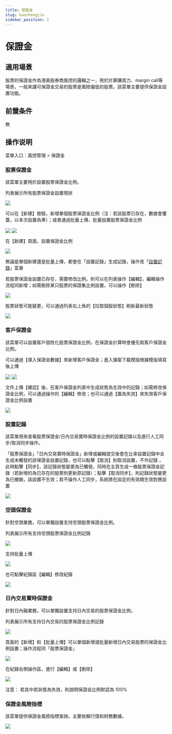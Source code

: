 ```yaml
---
title: 保證金
slug: baozhengjin
sidebar_position: 2
---
```



# 保證金

## 適用場景

股票的保證金作為港美股券商風控的邏輯之一，用於計算購買力、margin call等場景，一般來講可保證金交易的股票是風險偏低的股票。該菜單主要提供保證金設置功能。

## 前置条件

無

## 操作说明

菜單入口：風控管理 &gt; 保證金

### 股票保證金

該菜單主要用於設置股票保證金比例。

列表展示所有股票保證金設置現狀

<img src="/assets/BmPwbdPSvoIo7OxYxKXcOzN1nyg.png" src-width="3200" src-height="1038" align="center"/>

可以在【新建】按鈕，新增單個股票保證金比例（注：若該股票已存在，數據會覆蓋，以本次設置為準）；或者通過批量上傳，批量設置股票保證金比例

<img src="/assets/KDiBbGyo3oJi1ox6suTcIGQ0nCd.png" src-width="3188" src-height="610" align="center"/>

<img src="/assets/ZLXAbDYrBoBfBNxWAiNcnu6pnGd.png" src-width="3168" src-height="1154" align="center"/>

在【新建】頁面，設置保證金比例

<img src="/assets/JL68bfzKBoHEODxmkX9crt0ynGe.png" src-width="2002" src-height="1164" align="center"/>

無論是單個新建還是批量上傳，都會在「設置記錄」生成記錄，操作見「[設置記錄](https://longbridge.feishu.cn/docx/JZVgdywNVopSYpxqgnicqTibnpe#YXSWdDJT3omxa0xQ1C7cXcKhnsB)」菜單

若股票保證金設置已存在，需要修改比例，則可以在列表操作【編輯】，編輯操作流程同新增；如需刪除某只股票的保證集比例設置，可以操作【刪除】

<img src="/assets/JBCtb5Viio6bJQxFCTIcEc2DnXf.png" src-width="3058" src-height="428" align="center"/>

股票狀態可能變更，可以通過列表右上角的【拉取個股狀態】刷新最新狀態

<img src="/assets/O260b4U1ko3qIDxExB7c2ddNnO5.png" src-width="3182" src-height="492" align="center"/>

### 客戶保證金

該菜單可以設置客戶個性化股票保證金比例，在保證金計算時會優先取客戶保證金比例。

可以通過【導入保證金數據】來新增客戶保證金；進入彈窗下載模版根據模版填寫後上傳

<img src="/assets/FCVHbDChgo8k2xx4RBeckohXntf.png" src-width="3172" src-height="618" align="center"/>

<img src="/assets/SrnTb6UHLod49HxiyypcGCa9nIh.png" src-width="3168" src-height="1116" align="center"/>

文件上傳【確認】後，在客戶保證金列表中生成狀態為生效中的記錄；如需修改保證金比例，可以通過操作的【編輯】修改；也可以通過【置為失效】來失效客戶保證金比例設置

<img src="/assets/OlzWbhy58ox5GVxPoBbcd874nPg.png" src-width="3361" src-height="705" align="center"/>

### 設置記錄

該菜單用來查看股票保證金/日內交易實時保證金比例的設置記錄以及進行人工同步/取消同步操作。

「股票保證金」「日內交易實時保證金」新增或編輯提交後會在比率設置記錄中会生成未觸發的該保證金設置記錄，也可以點擊【取消】則取消設置，不作記錄 ，此時點擊【同步】，該記錄狀態變更為已觸發，同時在主頁生成一條股票保證金記錄（若新增的為已存在的股票則更新原記錄）；點擊【取消同步】，則記錄狀態變更為已撤銷，該設置不生效；若不操作人工同步，系統將在設定的有效期生效對應設置

<img src="/assets/DC1QbMBc2olqQZxs9k0cGfZrnog.png" src-width="3252" src-height="654" align="center"/>

### 空頭保證金

針對空頭業務，可以單獨設置支持空頭股票保證金比例。

列表展示所有支持空頭股票保證金比例記錄

<img src="/assets/JTbxbQ2TooVjGxxZUmmcobjwndg.png" src-width="3366" src-height="750" align="center"/>

支持批量上傳

<img src="/assets/FzzgbIFejoRnbHxwwpUcZZsOnkd.png" src-width="3356" src-height="1074" align="center"/>

也可點擊紀錄區【編輯】修改紀錄

<img src="/assets/QIOUb2ZgSozg3LxICnyczOqAnnI.png" src-width="3390" src-height="1378" align="center"/>

### 日內交易實時保證金

針對日內融業務，可以單獨設置支持日內交易的股票保證金比例。

列表展示所有支持日內交易的股票保證金比例記錄

<img src="/assets/SZThbQzb9o7dFQxKvVIcTBLlnDh.png" src-width="3240" src-height="698" align="center"/>

頁面的【新增】和【批量上傳】可以單個新增或批量新增日內交易股票的保證金比例設置；操作流程同「股票保證金」

<img src="/assets/JLawbpV3xorxkhxoJEAcAcCnnYf.png" src-width="3322" src-height="582" align="center"/>

在紀錄右側操作區，進行【編輯】或【刪除】

<img src="/assets/G1EFb11c5otEeGxanLvcfI9onId.png" src-width="3220" src-height="1646" align="center"/>

注意： 若其中若狀態為失效，則說明保證金比例默認為 100%

### 保證金風險指標

該菜單提供保證金風險指標查詢，主要依賴行情和財務數據。

<img src="/assets/HvW1bDuXboBuxmxOr4hcLMZontg.png" src-width="3212" src-height="978" align="center"/>

